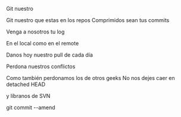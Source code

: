 Git nuestro

Git nuestro que estas en los repos  Comprimidos sean tus commits

Venga a nosotros tu log

En el local como en el remote

Danos hoy nuestro pull de cada día

Perdona nuestros conflictos

Como también perdonamos los de otros geeks  No nos dejes caer en detached HEAD

y líbranos de SVN

git commit --amend
